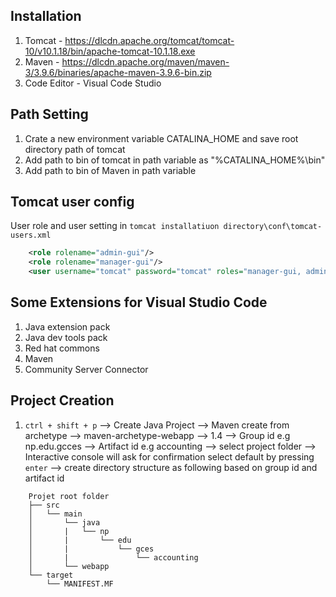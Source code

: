 ## Installation
1. Tomcat - https://dlcdn.apache.org/tomcat/tomcat-10/v10.1.18/bin/apache-tomcat-10.1.18.exe
2. Maven - https://dlcdn.apache.org/maven/maven-3/3.9.6/binaries/apache-maven-3.9.6-bin.zip
3. Code Editor - Visual Code Studio 

## Path Setting
1. Crate a new environment variable CATALINA_HOME and save root directory path of tomcat
2. Add path to bin of tomcat in path variable as "%CATALINA_HOME%\bin"
3. Add path to bin of Maven in path variable 
## Tomcat user config 
User role and user setting in `tomcat installatiuon directory\conf\tomcat-users.xml`
```xml 
	<role rolename="admin-gui"/>
	<role rolename="manager-gui"/>
	<user username="tomcat" password="tomcat" roles="manager-gui, admin-gui"/>
```

## Some Extensions for Visual Studio Code
1. Java extension pack 
2. Java dev tools pack
3. Red hat commons
4. Maven
5. Community Server Connector 
## Project Creation
1. `ctrl + shift + p` 
	--> Create Java Project 
	--> Maven create from archetype 
	--> maven-archetype-webapp
	--> 1.4 
	--> Group id e.g np.edu.gcces
	--> Artifact id e.g accounting 
	--> select project folder 
	--> Interactive console will ask for confirmation select default by pressing `enter`
	--> create directory structure as following based on group id and artifact id 
	
```plaintext
	Projet root folder
	├── src
	│   └── main
	│       └── java
	│       |   └── np
	│       |       └── edu
	│       |           └── gces
	│       |               └── accounting
	│       └── webapp
	└── target
		└── MANIFEST.MF
```
